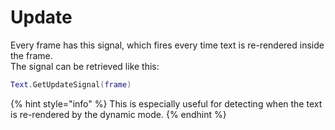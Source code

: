 # Update

Every frame has this signal, which fires every time text is re-rendered inside the frame.\
The signal can be retrieved like this:

```lua
Text.GetUpdateSignal(frame)
```

{% hint style="info" %}
This is especially useful for detecting when the text is re-rendered by the dynamic mode.
{% endhint %}

